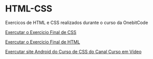 # HTML-CSS
 Exercicos de HTML e CSS realizados durante o curso da OnebitCode

<a href = "https://vitormelo0511.github.io/HTML-CSS/CSS_Exercicio_Final/index.html">Exercutar o Exercicio Final de CSS</a>

<a href = "https://vitormelo0511.github.io/HTML-CSS/HTML_Exercicio_Final/index.html">Exercutar o Exercicio Final de HTML</a>

<a href = "https://vitormelo0511.github.io/HTML-CSS/Site_Android_CursoEmVideo/index.html">Exercutar site Android do Curso de CSS do Canal Curso em Vídeo</a>